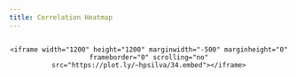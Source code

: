 ```yaml
---
title: Correlation Heatmap
---
```


<style>
  @import url(http://fonts.googleapis.com/css?family=Yanone+Kaffeesatz:400,700);
  
  /*
  #chart {
    position: relative;
    left: -250px;
  }
  */

  #chart {
    display:table-cell; 
    horizontal-align: middle;
    text-align:center;
  }

body > p { width: 1900px; }

</style>

<div id="chart">
<!---
  <script>
    d3.select("#graph").append("div")
        .attr("class", "rule")
        .call(context.rule());
  </script> -->

    <iframe width="1200" height="1200" marginwidth="-500" marginheight="0" frameborder="0" scrolling="no" src="https://plot.ly/~hpsilva/34.embed"></iframe>
    
</div>

